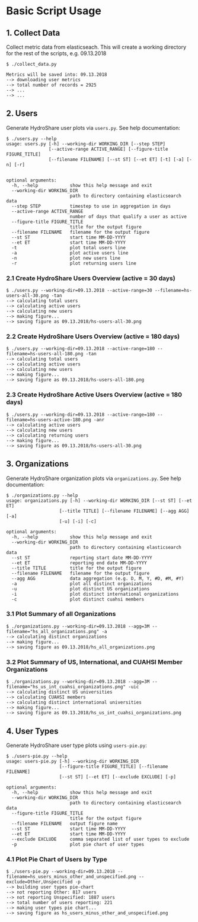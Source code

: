 # Basic Script Usage

## 1. Collect Data

Collect metric data from elasticseach. This will create a working directory for the rest of the scripts, e.g. 09.13.2018

    $ ./collect_data.py 
    
    Metrics will be saved into: 09.13.2018
    --> downloading user metrics
    --> total number of records = 2925
    --> ...
    --> ...

## 2. Users

Generate HydroShare user plots via `users.py`. See help documentation:

    $ ./users.py --help
    usage: users.py [-h] --working-dir WORKING_DIR [--step STEP]
                    [--active-range ACTIVE_RANGE] [--figure-title FIGURE_TITLE]
                    [--filename FILENAME] [--st ST] [--et ET] [-t] [-a] [-n] [-r]
    
    
    optional arguments:
      -h, --help            show this help message and exit
      --working-dir WORKING_DIR
                            path to directory containing elasticsearch data
      --step STEP           timestep to use in aggregation in days
      --active-range ACTIVE_RANGE
                            number of days that qualify a user as active
      --figure-title FIGURE_TITLE
                            title for the output figure
      --filename FILENAME   filename for the output figure
      --st ST               start time MM-DD-YYYY
      --et ET               start time MM-DD-YYYY
      -t                    plot total users line
      -a                    plot active users line
      -n                    plot new users line
      -r                    plot returning users line


### 2.1 Create HydroShare Users Overview (active = 30 days)

    $ ./users.py --working-dir=09.13.2018 --active-range=30 --filename=hs-users-all-30.png -tan 
    --> calculating total users
    --> calculating active users
    --> calculating new users
    --> making figure...
    --> saving figure as 09.13.2018/hs-users-all-30.png

### 2.2 Create HydroShare Users Overview (active = 180 days)

    $ ./users.py --working-dir=09.13.2018 --active-range=180 --filename=hs-users-all-180.png -tan 
    --> calculating total users
    --> calculating active users
    --> calculating new users
    --> making figure...
    --> saving figure as 09.13.2018/hs-users-all-180.png

### 2.3 Create HydroShare Active Users Overview (active = 180 days)
    
    $ ./users.py --working-dir=09.13.2018 --active-range=180 --filename=hs-users-active-180.png -anr 
    --> calculating active users
    --> calculating new users
    --> calculating returning users
    --> making figure...
    --> saving figure as 09.13.2018/hs-users-all-30.png



## 3. Organizations

Generate HydroShare organization plots via `organizations.py`. See help documentation:

    $ ./organizations.py --help 
    usage: organizations.py [-h] --working-dir WORKING_DIR [--st ST] [--et ET]
                        [--title TITLE] [--filename FILENAME] [--agg AGG] [-a]
                        [-u] [-i] [-c]

    optional arguments:
      -h, --help            show this help message and exit
      --working-dir WORKING_DIR
                            path to directory containing elasticsearch data
      --st ST               reporting start date MM-DD-YYYY
      --et ET               reporting end date MM-DD-YYYY
      --title TITLE         title for the output figure
      --filename FILENAME   filename for the output figure
      --agg AGG             data aggregation (e.g. D, M, Y, #D, #M, #Y)
      -a                    plot all distinct organizations
      -u                    plot distinct US organizations
      -i                    plot distinct international organizations
      -c                    plot distinct cuahsi members
    
### 3.1 Plot Summary of all Organizations

    $ ./organizations.py --working-dir=09.13.2018 --agg=3M --filename="hs_all_organizations.png" -a
    --> calculating distinct organizations
    --> making figure...
    --> saving figure as 09.13.2018/hs_all_organizations.png

### 3.2 Plot Summary of US, International, and CUAHSI Member Organizations


    $ ./organizations.py --working-dir=09.13.2018 --agg=3M --filename="hs_us_int_cuahsi_organizations.png" -uic
    --> calculating distinct US universities
    --> calculating CUAHSI members
    --> calculating distinct international universities
    --> making figure...
    --> saving figure as 09.13.2018/hs_us_int_cuahsi_organizations.png


## 4. User Types

Generate HydroShare user type plots using `users-pie.py`:

    $ ./users-pie.py --help
    usage: users-pie.py [-h] --working-dir WORKING_DIR
                        [--figure-title FIGURE_TITLE] [--filename FILENAME]
                        [--st ST] [--et ET] [--exclude EXCLUDE] [-p]
    
    optional arguments:
      -h, --help            show this help message and exit
      --working-dir WORKING_DIR
                            path to directory containing elasticsearch data
      --figure-title FIGURE_TITLE
                            title for the output figure
      --filename FILENAME   output figure name
      --st ST               start time MM-DD-YYYY
      --et ET               start time MM-DD-YYYY
      --exclude EXCLUDE     comma separated list of user types to exclude
      -p                    plot pie chart of user types
     
### 4.1 Plot Pie Chart of Users by Type

    $ ./users-pie.py --working-dir=09.13.2018 --filename=hs_users_minus_other_and_unspecified.png --exclude=Other,Unspecified -p
    --> building user types pie-chart
    --> not reporting Other: 817 users
    --> not reporting Unspecified: 1887 users
    --> total number of users reporting: 221
    --> making user types pie chart...
    --> saving figure as hs_users_minus_other_and_unspecified.png
            
            
        
    
    


